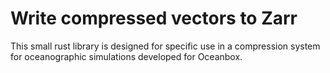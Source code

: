 # Write compressed vectors to Zarr

This small rust library is designed for specific use in a compression system for oceanographic simulations developed for Oceanbox.
